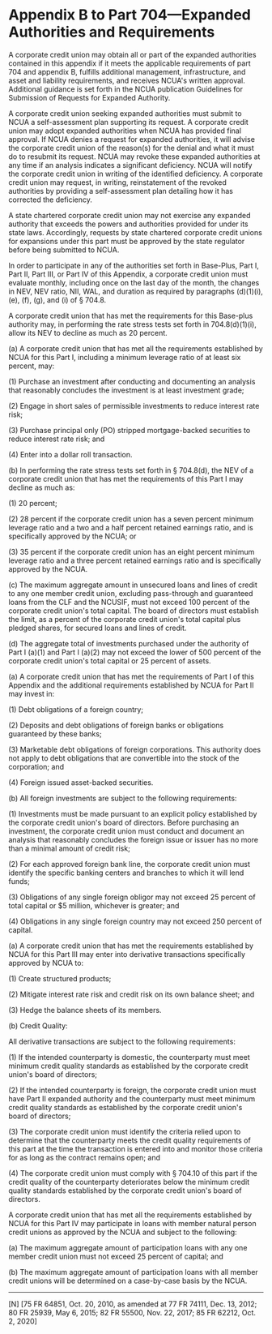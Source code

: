 # Appendix B to Part 704—Expanded Authorities and Requirements 


A corporate credit union may obtain all or part of the expanded authorities contained in this appendix if it meets the applicable requirements of part 704 and appendix B, fulfills additional management, infrastructure, and asset and liability requirements, and receives NCUA's written approval. Additional guidance is set forth in the NCUA publication Guidelines for Submission of Requests for Expanded Authority.


A corporate credit union seeking expanded authorities must submit to NCUA a self-assessment plan supporting its request. A corporate credit union may adopt expanded authorities when NCUA has provided final approval. If NCUA denies a request for expanded authorities, it will advise the corporate credit union of the reason(s) for the denial and what it must do to resubmit its request. NCUA may revoke these expanded authorities at any time if an analysis indicates a significant deficiency. NCUA will notify the corporate credit union in writing of the identified deficiency. A corporate credit union may request, in writing, reinstatement of the revoked authorities by providing a self-assessment plan detailing how it has corrected the deficiency.


A state chartered corporate credit union may not exercise any expanded authority that exceeds the powers and authorities provided for under its state laws. Accordingly, requests by state chartered corporate credit unions for expansions under this part must be approved by the state regulator before being submitted to NCUA.


In order to participate in any of the authorities set forth in Base-Plus, Part I, Part II, Part III, or Part IV of this Appendix, a corporate credit union must evaluate monthly, including once on the last day of the month, the changes in NEV, NEV ratio, NII, WAL, and duration as required by paragraphs (d)(1)(i), (e), (f), (g), and (i) of § 704.8.


A corporate credit union that has met the requirements for this Base-plus authority may, in performing the rate stress tests set forth in 704.8(d)(1)(i), allow its NEV to decline as much as 20 percent.


(a) A corporate credit union that has met all the requirements established by NCUA for this Part I, including a minimum leverage ratio of at least six percent, may:


(1) Purchase an investment after conducting and documenting an analysis that reasonably concludes the investment is at least investment grade;


(2) Engage in short sales of permissible investments to reduce interest rate risk;


(3) Purchase principal only (PO) stripped mortgage-backed securities to reduce interest rate risk; and


(4) Enter into a dollar roll transaction.


(b) In performing the rate stress tests set forth in § 704.8(d), the NEV of a corporate credit union that has met the requirements of this Part I may decline as much as:


(1) 20 percent;


(2) 28 percent if the corporate credit union has a seven percent minimum leverage ratio and a two and a half percent retained earnings ratio, and is specifically approved by the NCUA; or


(3) 35 percent if the corporate credit union has an eight percent minimum leverage ratio and a three percent retained earnings ratio and is specifically approved by the NCUA.


(c) The maximum aggregate amount in unsecured loans and lines of credit to any one member credit union, excluding pass-through and guaranteed loans from the CLF and the NCUSIF, must not exceed 100 percent of the corporate credit union's total capital. The board of directors must establish the limit, as a percent of the corporate credit union's total capital plus pledged shares, for secured loans and lines of credit.


(d) The aggregate total of investments purchased under the authority of Part I (a)(1) and Part I (a)(2) may not exceed the lower of 500 percent of the corporate credit union's total capital or 25 percent of assets.


(a) A corporate credit union that has met the requirements of Part I of this Appendix and the additional requirements established by NCUA for Part II may invest in:


(1) Debt obligations of a foreign country;


(2) Deposits and debt obligations of foreign banks or obligations guaranteed by these banks;


(3) Marketable debt obligations of foreign corporations. This authority does not apply to debt obligations that are convertible into the stock of the corporation; and


(4) Foreign issued asset-backed securities.


(b) All foreign investments are subject to the following requirements:


(1) Investments must be made pursuant to an explicit policy established by the corporate credit union's board of directors. Before purchasing an investment, the corporate credit union must conduct and document an analysis that reasonably concludes the foreign issue or issuer has no more than a minimal amount of credit risk;


(2) For each approved foreign bank line, the corporate credit union must identify the specific banking centers and branches to which it will lend funds;


(3) Obligations of any single foreign obligor may not exceed 25 percent of total capital or $5 million, whichever is greater; and


(4) Obligations in any single foreign country may not exceed 250 percent of capital.


(a) A corporate credit union that has met the requirements established by NCUA for this Part III may enter into derivative transactions specifically approved by NCUA to:


(1) Create structured products;


(2) Mitigate interest rate risk and credit risk on its own balance sheet; and


(3) Hedge the balance sheets of its members.


(b) Credit Quality:


All derivative transactions are subject to the following requirements:


(1) If the intended counterparty is domestic, the counterparty must meet minimum credit quality standards as established by the corporate credit union's board of directors;


(2) If the intended counterparty is foreign, the corporate credit union must have Part II expanded authority and the counterparty must meet minimum credit quality standards as established by the corporate credit union's board of directors;


(3) The corporate credit union must identify the criteria relied upon to determine that the counterparty meets the credit quality requirements of this part at the time the transaction is entered into and monitor those criteria for as long as the contract remains open; and


(4) The corporate credit union must comply with § 704.10 of this part if the credit quality of the counterparty deteriorates below the minimum credit quality standards established by the corporate credit union's board of directors.


A corporate credit union that has met all the requirements established by NCUA for this Part IV may participate in loans with member natural person credit unions as approved by the NCUA and subject to the following:


(a) The maximum aggregate amount of participation loans with any one member credit union must not exceed 25 percent of capital; and


(b) The maximum aggregate amount of participation loans with all member credit unions will be determined on a case-by-case basis by the NCUA.



---

[N] [75 FR 64851, Oct. 20, 2010, as amended at 77 FR 74111, Dec. 13, 2012; 80 FR 25939, May 6, 2015; 82 FR 55500, Nov. 22, 2017; 85 FR 62212, Oct. 2, 2020]




